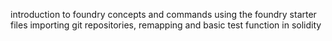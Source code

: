 introduction to foundry concepts and commands using the foundry starter files
importing git repositories, remapping and basic test function in solidity
